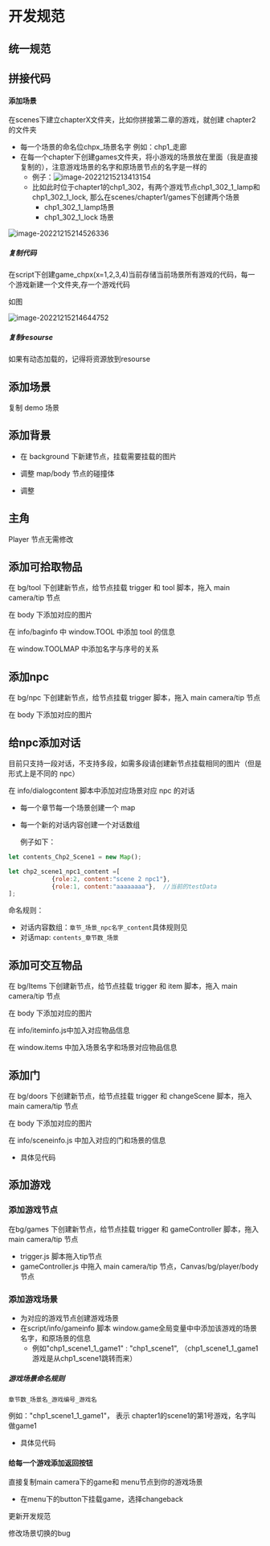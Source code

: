 # 开发规范

## 统一规范

## 拼接代码

#### 添加场景

在scenes下建立chapterX文件夹，比如你拼接第二章的游戏，就创建 chapter2的文件夹

* 每一个场景的命名位chpx_场景名字 例如：chp1_走廊
* 在每一个chapter下创建games文件夹，将小游戏的场景放在里面（我是直接复制的），注意游戏场景的名字和原场景节点的名字是一样的
  * 例子：![image-20221215213413154](D:\typora\image-20221215213413154.png)
  * 比如此时位于chapter1的chp1_302，有两个游戏节点chp1_302_1_lamp和chp1_302_1_lock, 那么在scenes/chapter1/games下创建两个场景
    * chp1_302_1_lamp场景
    * chp1_302_1_lock 场景

![image-20221215214526336](D:\typora\image-20221215214526336.png)

##### 复制代码

在script下创建game_chpx(x=1,2,3,4)当前存储当前场景所有游戏的代码，每一个游戏新建一个文件夹,存一个游戏代码

如图

![image-20221215214644752](D:\typora\image-20221215214644752.png)

##### 复制resourse

如果有动态加载的，记得将资源放到resourse

##### 



## 添加场景

复制 demo 场景

## 添加背景

* 在 background 下新建节点，挂载需要挂载的图片

* 调整 map/body 节点的碰撞体

* 调整

## 主角

Player 节点无需修改

## 添加可拾取物品

在 bg/tool 下创建新节点，给节点挂载 trigger 和 tool 脚本，拖入 main camera/tip 节点

在 body 下添加对应的图片

在 info/baginfo 中 window.TOOL 中添加 tool 的信息

在 window.TOOLMAP 中添加名字与序号的关系

## 添加npc

在 bg/npc 下创建新节点，给节点挂载 trigger 脚本，拖入 main camera/tip 节点

在 body 下添加对应的图片

## 给npc添加对话

目前只支持一段对话，不支持多段，如需多段请创建新节点挂载相同的图片（但是形式上是不同的 npc）

在 info/dialogcontent 脚本中添加对应场景对应 npc 的对话

* 每一个章节每一个场景创建一个 map

* 每一个新的对话内容创建一个对话数组 

  例子如下：

```js
let contents_Chp2_Scene1 = new Map();

let chp2_scene1_npc1_content =[
            {role:2, content:"scene 2 npc1"},
            {role:1, content:"aaaaaaaa"},  //当前的testData
];
```

命名规则：

* 对话内容数组：`章节_场景_npc名字_content`具体规则见
* 对话map: `contents_章节数_场景`

## 添加可交互物品

在 bg/Items 下创建新节点，给节点挂载 trigger 和 item 脚本，拖入 main camera/tip 节点

在 body 下添加对应的图片

在 info/iteminfo.js中加入对应物品信息

在 window.items 中加入场景名字和场景对应物品信息

## 添加门

在 bg/doors 下创建新节点，给节点挂载 trigger 和 changeScene 脚本，拖入 main camera/tip 节点

在 body 下添加对应的图片

在 info/sceneinfo.js 中加入对应的门和场景的信息

* 具体见代码



## 添加游戏

### 添加游戏节点

在bg/games 下创建新节点，给节点挂载 trigger 和 gameController 脚本，拖入 main camera/tip 节点

* trigger.js 脚本拖入tip节点
* gameController.js 中拖入 main camera/tip 节点，Canvas/bg/player/body 节点

### 添加游戏场景

* 为对应的游戏节点创建游戏场景
* 在script/info/gameinfo 脚本 window.game全局变量中中添加该游戏的场景名字，和原场景的信息
  * 例如"chp1_scene1_1_game1" : "chp1_scene1", （chp1_scene1_1_game1游戏是从chp1_scene1跳转而来）

##### 游戏场景命名规则

`章节数_场景名_游戏编号_游戏名`

例如："chp1_scene1_1_game1"， 表示 chapter1的scene1的第1号游戏，名字叫做game1

* 具体见代码

#### 给每一个游戏添加返回按钮

直接复制main camera下的game和 menu节点到你的游戏场景

* 在menu下的button下挂载game，选择changeback































更新开发规范





修改场景切换的bug

